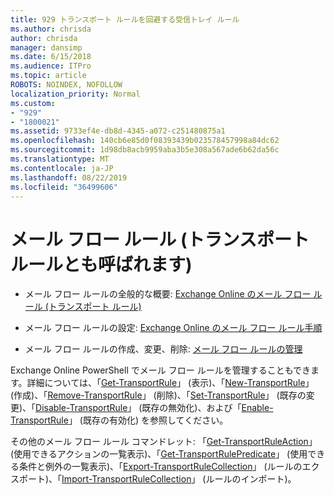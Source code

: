```yaml
---
title: 929 トランスポート ルールを回避する受信トレイ ルール
ms.author: chrisda
author: chrisda
manager: dansimp
ms.date: 6/15/2018
ms.audience: ITPro
ms.topic: article
ROBOTS: NOINDEX, NOFOLLOW
localization_priority: Normal
ms.custom:
- "929"
- "1800021"
ms.assetid: 9733ef4e-db8d-4345-a072-c251480875a1
ms.openlocfilehash: 140cb6e85d0f08393439b023578457998a84dc62
ms.sourcegitcommit: 1d98db8acb9959aba3b5e308a567ade6b62da56c
ms.translationtype: MT
ms.contentlocale: ja-JP
ms.lasthandoff: 08/22/2019
ms.locfileid: "36499606"
---
```

# <a name="mail-flow-rules-also-known-as-transport-rules"></a>メール フロー ルール (トランスポート ルールとも呼ばれます)

- メール フロー ルールの全般的な概要: [Exchange Online のメール フロー ルール (トランスポート ルール)](https://technet.microsoft.com/library/jj919238.aspx)

- メール フロー ルールの設定: [Exchange Online のメール フロー ルール手順](https://technet.microsoft.com/library/dn600436.aspx)

- メール フロー ルールの作成、変更、削除: [メール フロー ルールの管理](https://technet.microsoft.com/library/jj657505.aspx)

Exchange Online PowerShell でメール フロー ルールを管理することもできます。詳細については、「[Get-TransportRule](https://docs.microsoft.com/powershell/module/exchange/policy-and-compliance/get-transportrule)」 (表示)、「[New-TransportRule](https://docs.microsoft.com/powershell/module/exchange/policy-and-compliance/new-transportrule)」 (作成)、「[Remove-TransportRule](https://docs.microsoft.com/powershell/module/exchange/policy-and-compliance/remove-transportrule)」 (削除)、「[Set-TransportRule](https://docs.microsoft.com/powershell/module/exchange/policy-and-compliance/set-transportrule)」 (既存の変更)、「[Disable-TransportRule](https://docs.microsoft.com/powershell/module/exchange/policy-and-compliance/disable-transportrule)」 (既存の無効化)、および「[Enable-TransportRule](https://docs.microsoft.com/powershell/module/exchange/policy-and-compliance/enable-transportrule)」 (既存の有効化) を参照してください。

その他のメール フロー ルール コマンドレット: 「[Get-TransportRuleAction](https://docs.microsoft.com/powershell/module/exchange/policy-and-compliance/get-transportruleaction)」 (使用できるアクションの一覧表示)、「[Get-TransportRulePredicate](https://docs.microsoft.com/powershell/module/exchange/policy-and-compliance/get-transportrulepredicate)」 (使用できる条件と例外の一覧表示)、「[Export-TransportRuleCollection](https://docs.microsoft.com/powershell/module/exchange/policy-and-compliance/export-transportrulecollection)」 (ルールのエクスポート)、「[Import-TransportRuleCollection](https://docs.microsoft.com/powershell/module/exchange/policy-and-compliance/import-transportrulecollection)」 (ルールのインポート)。

